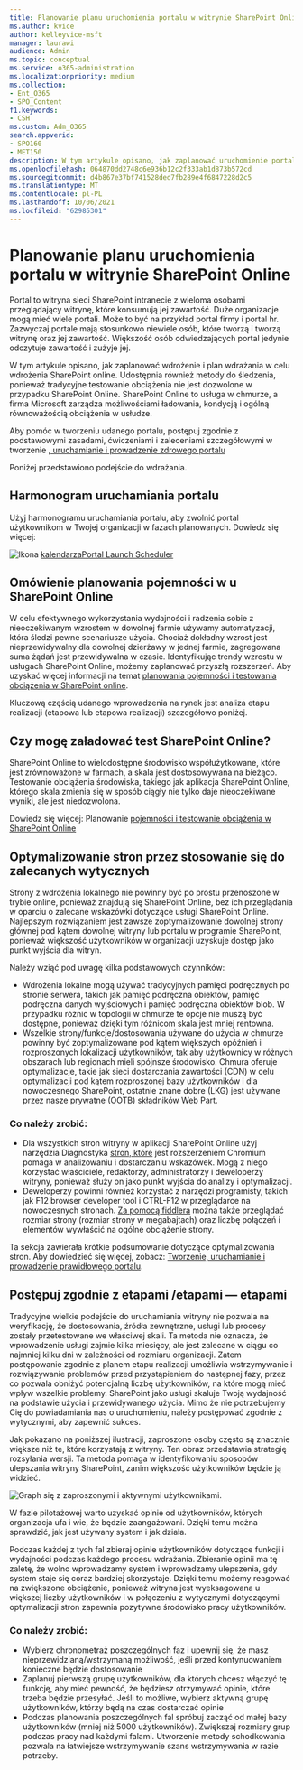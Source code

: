 ```yaml
---
title: Planowanie planu uruchomienia portalu w witrynie SharePoint Online
ms.author: kvice
author: kelleyvice-msft
manager: laurawi
audience: Admin
ms.topic: conceptual
ms.service: o365-administration
ms.localizationpriority: medium
ms.collection:
- Ent_O365
- SPO_Content
f1.keywords:
- CSH
ms.custom: Adm_O365
search.appverid:
- SPO160
- MET150
description: W tym artykule opisano, jak zaplanować uruchomienie portalu w aplikacji SharePoint Online oraz jakie czynności należy wykonać w celu pomyślnego uruchomienia
ms.openlocfilehash: 064870dd2748c6e936b12c2f333ab1d873b572cd
ms.sourcegitcommit: d4b867e37bf741528ded7fb289e4f6847228d2c5
ms.translationtype: MT
ms.contentlocale: pl-PL
ms.lasthandoff: 10/06/2021
ms.locfileid: "62985301"
---
```

# <a name="planning-your-portal-launch-roll-out-plan-in-sharepoint-online"></a>Planowanie planu uruchomienia portalu w witrynie SharePoint Online

Portal to witryna sieci SharePoint intranecie z wieloma osobami przeglądający witrynę, które konsumują jej zawartość. Duże organizacje mogą mieć wiele portali. Może to być na przykład portal firmy i portal hr. Zazwyczaj portale mają stosunkowo niewiele osób, które tworzą i tworzą witrynę oraz jej zawartość. Większość osób odwiedzających portal jedynie odczytuje zawartość i zużyje jej.

W tym artykule opisano, jak zaplanować wdrożenie i plan wdrażania w celu wdrożenia SharePoint online. Udostępnia również metody do śledzenia, ponieważ tradycyjne testowanie obciążenia nie jest dozwolone w przypadku SharePoint Online. SharePoint Online to usługa w chmurze, a firma Microsoft zarządza możliwościami ładowania, kondycją i ogólną równoważością obciążenia w usłudze.

Aby pomóc w tworzeniu udanego portalu, postępuj zgodnie z podstawowymi zasadami, ćwiczeniami i zaleceniami szczegółowymi w tworzenie [, uruchamianie i prowadzenie zdrowego portalu](/sharepoint/portal-health) 

Poniżej przedstawiono podejście do wdrażania.

## <a name="portal-launch-scheduler"></a>Harmonogram uruchamiania portalu

Użyj harmonogramu uruchamiania portalu, aby zwolnić portal użytkownikom w Twojej organizacji w fazach planowanych. Dowiedz się więcej:  

![Ikona](https://docs.microsoft.com/Office/media/icons/calendar.png "Harmonogram uruchamiania portalu") [kalendarzaPortal Launch Scheduler](https://docs.microsoft.com/microsoft-365/enterprise/portallaunchscheduler)  



## <a name="overview-of-capacity-planning-in-sharepoint-online"></a>Omówienie planowania pojemności w u SharePoint Online
W celu efektywnego wykorzystania wydajności i radzenia sobie z nieoczekiwanym wzrostem w dowolnej farmie używamy automatyzacji, która śledzi pewne scenariusze użycia. Chociaż dokładny wzrost jest nieprzewidywalny dla dowolnej dzierżawy w jednej farmie, zagregowana suma żądań jest przewidywalna w czasie. Identyfikując trendy wzrostu w usługach SharePoint Online, możemy zaplanować przyszłą rozszerzeń. Aby uzyskać więcej informacji na temat [planowania pojemności i testowania obciążenia w SharePoint online](capacity-planning-and-load-testing-sharepoint-online.md).

Kluczową częścią udanego wprowadzenia na rynek jest analiza etapu realizacji (etapowa lub etapowa realizacji) szczegółowo poniżej. 

## <a name="can-i-load-test-sharepoint-online"></a>Czy mogę załadować test SharePoint Online?
SharePoint Online to wielodostępne środowisko współużytkowane, które jest zrównoważone w farmach, a skala jest dostosowywana na bieżąco. Testowanie obciążenia środowiska, takiego jak aplikacja SharePoint Online, którego skala zmienia się w sposób ciągły nie tylko daje nieoczekiwane wyniki, ale jest niedozwolona. 

Dowiedz się więcej: Planowanie [pojemności i testowanie obciążenia w SharePoint Online](capacity-planning-and-load-testing-sharepoint-online.md)

## <a name="optimize-pages-by-following-recommended-guidelines"></a>Optymalizowanie stron przez stosowanie się do zalecanych wytycznych
Strony z wdrożenia lokalnego nie powinny być po prostu przenoszone w trybie online, ponieważ znajdują się SharePoint Online, bez ich przeglądania w oparciu o zalecane wskazówki dotyczące usługi SharePoint Online. Najlepszym rozwiązaniem jest zawsze zoptymalizowanie dowolnej strony głównej pod kątem dowolnej witryny lub portalu w programie SharePoint, ponieważ większość użytkowników w organizacji uzyskuje dostęp jako punkt wyjścia dla witryn.

Należy wziąć pod uwagę kilka podstawowych czynników:
- Wdrożenia lokalne mogą używać tradycyjnych pamięci podręcznych po stronie serwera, takich jak pamięć podręczna obiektów, pamięć podręczna danych wyjściowych i pamięć podręczna obiektów blob. W przypadku różnic w topologii w chmurze te opcje nie muszą być dostępne, ponieważ dzięki tym różnicom skala jest mniej rentowna.
- Wszelkie strony/funkcje/dostosowania używane do użycia w chmurze powinny być zoptymalizowane pod kątem większych opóźnień i rozproszonych lokalizacji użytkowników, tak aby użytkownicy w różnych obszarach lub regionach mieli spójnsze środowisko. Chmura oferuje optymalizacje, takie jak sieci dostarczania zawartości (CDN) w celu optymalizacji pod kątem rozproszonej bazy użytkowników i dla nowoczesnego SharePoint, ostatnie znane dobre (LKG) jest używane przez nasze prywatne (OOTB) składników Web Part.

### <a name="what-to-do"></a>Co należy zrobić:
 - Dla wszystkich stron witryny w aplikacji SharePoint Online użyj narzędzia Diagnostyka [stron, które](./page-diagnostics-for-spo.md) jest rozszerzeniem Chromium pomaga w analizowaniu i dostarczaniu wskazówek. Mogą z niego korzystać właściciele, redaktorzy, administratorzy i deweloperzy witryny, ponieważ służy on jako punkt wyjścia do analizy i optymalizacji.
 - Deweloperzy powinni również korzystać z narzędzi programisty, takich jak F12 browser developer tool i CTRL-F12 w przeglądarce na nowoczesnych stronach. [Za pomocą fiddlera](https://www.telerik.com/download/fiddler) można także przeglądać rozmiar strony (rozmiar strony w megabajtach) oraz liczbę połączeń i elementów wywłaścić na ogólne obciążenie strony. 

Ta sekcja zawierała krótkie podsumowanie dotyczące optymalizowania stron.  Aby dowiedzieć się więcej, zobacz:  [Tworzenie, uruchamianie i prowadzenie prawidłowego portalu](/sharepoint/portal-health).

## <a name="follow-a-wave--phased-roll-out-approach"></a>Postępuj zgodnie z etapami /etapami — etapami
Tradycyjne wielkie podejście do uruchamiania witryny nie pozwala na weryfikację, że dostosowania, źródła zewnętrzne, usługi lub procesy zostały przetestowane we właściwej skali. Ta metoda nie oznacza, że wprowadzenie usługi zajmie kilka miesięcy, ale jest zalecane w ciągu co najmniej kilku dni w zależności od rozmiaru organizacji. Zatem postępowanie zgodnie z planem etapu realizacji umożliwia wstrzymywanie i rozwiązywanie problemów przed przystąpieniem do następnej fazy, przez co pozwala obniżyć potencjalną liczbę użytkowników, na które mogą mieć wpływ wszelkie problemy. SharePoint jako usługi skaluje Twoją wydajność na podstawie użycia i przewidywanego użycia. Mimo że nie potrzebujemy Cię do powiadamiania nas o uruchomieniu, należy postępować zgodnie z wytycznymi, aby zapewnić sukces.
  
Jak pokazano na poniższej ilustracji, zaproszone osoby często są znacznie większe niż te, które korzystają z witryny. Ten obraz przedstawia strategię rozsyłania wersji. Ta metoda pomaga w identyfikowaniu sposobów ulepszania witryny SharePoint, zanim większość użytkowników będzie ją widzieć.
  
![Graph się z zaproszonymi i aktywnymi użytkownikami.](../media/0bc14a20-9420-4986-b9b9-fbcd2c6e0fb9.png)
  
W fazie pilotażowej warto uzyskać opinie od użytkowników, których organizacja ufa i wie, że będzie zaangażowani. Dzięki temu można sprawdzić, jak jest używany system i jak działa.
  
Podczas każdej z tych fal zbieraj opinie użytkowników dotyczące funkcji i wydajności podczas każdego procesu wdrażania. Zbieranie opinii ma tę zaletę, że wolno wprowadzamy system i wprowadzamy ulepszenia, gdy system staje się coraz bardziej skorzystaje. Dzięki temu możemy reagować na zwiększone obciążenie, ponieważ witryna jest wyeksagowana u większej liczby użytkowników i w połączeniu z wytycznymi dotyczącymi optymalizacji stron zapewnia pozytywne środowisko pracy użytkowników.

### <a name="what-to-do"></a>Co należy zrobić:
- Wybierz chronometraż poszczególnych faz i upewnij się, że masz nieprzewidzianą/wstrzymaną możliwość, jeśli przed kontynuowaniem konieczne będzie dostosowanie
- Zaplanuj pierwszą grupę użytkowników, dla których chcesz włączyć tę funkcję, aby mieć pewność, że będziesz otrzymywać opinie, które trzeba będzie przesyłać.  Jeśli to możliwe, wybierz aktywną grupę użytkowników, którzy będą na czas dostarczać opinie
- Podczas planowania poszczególnych fal spróbuj zacząć od małej bazy użytkowników (mniej niż 5000 użytkowników). Zwiększaj rozmiary grup podczas pracy nad każdymi falami. Utworzenie metody schodkowania pozwala na łatwiejsze wstrzymywanie szans wstrzymywania w razie potrzeby.